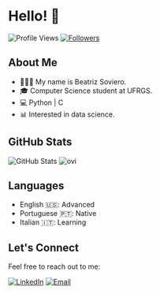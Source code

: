 # Hello! 👋

![Profile Views](https://komarev.com/ghpvc/?username=biasoviero&color=blue)
[![Followers](https://img.shields.io/github/followers/biasoviero?label=Followers&style=social)](https://github.com/biasoviero)

## About Me

- 👩🏻‍💻 My name is Beatriz Soviero.
- 🎓 Computer Science student at UFRGS.
- 💻 Python | C
- 📊 Interested in data science.

## GitHub Stats

![GitHub Stats](https://github-readme-stats.vercel.app/api?username=biasoviero&show_icons=true&count_private=true&theme=dark)
<img src="https://github-readme-stats.vercel.app/api/top-langs?username=biasoviero&show_icons=true&locale=en&layout=compact&theme=chartreuse-dark" alt="ovi" />

## Languages

- English 🇺🇸: Advanced
- Portuguese 🇵🇹: Native
- Italian 🇮🇹: Learning

## Let's Connect

Feel free to reach out to me:

[![LinkedIn](https://img.shields.io/badge/LinkedIn-Beatriz%20Soviero-blue)](https://www.linkedin.com/in/beatrizsoviero/](https://www.linkedin.com/in/beatriz-forneck-soviero-570b5322b/))
[![Email](https://img.shields.io/badge/Email-Contact%20Me-red)](mailto:biasoviero@gmail.com)


